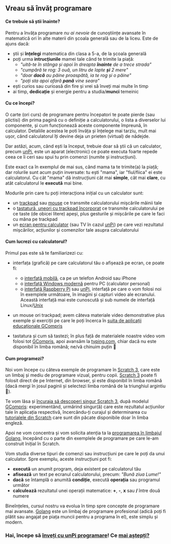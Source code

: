 ## Vreau să învăț programare

#### Ce trebuie să știi înainte?

Pentru a învăța programare _nu ai nevoie_ de cunoștiințe avansate în matematică ori în alte materii din școala generală sau de la liceu. Este de ajuns dacă:
- știi și **înțelegi** matematica din clasa a 5-a, de la școala generală
- poți urma **intrucțiunile** mamei tale când te trimite la piață:
  - _"uită-te în stânga și apoi în dreapta **înainte** de a trece strada"_
  - _"cumpără te rog: 3 ouă, un litru de lapte **și** 2 mere"_
  - _"doar **dacă** au pâine proaspătă, ia te rog și o pâine"_
  - _"poți sta apoi afară **pană** vine seara"_
- ești curios sau curioasă din fire și vrei să înveți mai multe în timp
- ai timp, **dedicație** și energie pentru a studia/**munci** temeinic

#### Cu ce începi?

O carte (ori curs) de programare pentru începatori te poate pierde (sau plictisi) din prima pagină cu o definiție a calculatorului, o lista a diverselor lui componente, și cum funcționează aceste componente împreună, în calculator. Detaliile acestea le poti învăța și înțelege mai tarziu, mult mai ușor, când calculatorul îți devine deja un prieten (virtual) de nădejde.

Dar astăzi, acum, când ești la început, trebuie doar să știi că un calculator, precum [unPi](http://pc.unpi.ro/), este un aparat (electronic) ce poate executa foarte repede ceea ce îi ceri sau spui tu prin comenzi (numite și instrucțiuni).

Este exact ca în exemplul de mai sus, când mama ta te trimite(a) la piață; dar rolurile sunt acum puțin inversate: tu ești "mama", iar "fiul/fiica" ei este calculatorul. Cu cât "mama" dă instrucțiuni cât mai **simple**, cât mai **clare**, cu atât calculatorul le **execută** mai bine.

Modurile prin care tu poți interacționa inițial cu un calculator sunt:
- un [trackpad](https://start.unpi.ro/spec/pc/trackpad.jpg) sau [mouse](https://www.amazon.de/dp/B01K7GEG9W/) ce transmite calculatorului mișcările mâinii tale
- o [tastatură, uneori cu trackpad încorporat](https://start.unpi.ro/spec/pc/tastatura.jpg) ce transmite calculatorului pe ce taste (de obicei litere) apeși, plus gesturile și mișcările pe care le faci cu mâna pe trackpad
- un [ecran pentru calculator](https://www.amazon.de/gp/product/B0789CDW8Z/) (sau TV în cazul [unPi](http://pc.unpi.ro/)) pe care vezi rezultatul mișcărilor, acțiunilor și comenzilor tale asupra calculatorului

#### Cum lucrezi cu calculatorul?

Primul pas este să te familiarizezi cu:

- interfața (grafică) pe care calculatorul tău o afișează pe ecran, ce poate fi:
  - o [interfață mobilă](http://xdesigns.net/wp-content/uploads/2016/03/Mobile-application-interface-design-PSD.jpg), ca pe un telefon Android sau iPhone
  - o [interfață Windows modernă](https://getintopc.com/wp-content/uploads/2016/10/Microsoft-Windows-10-1607-Oct-2016-x64-ISO-Setup-Free-Download.png) pentru PC (calculator personal)
  - o [interfață Raspberry Pi](https://www.raspberrypistarterkits.com/wp-content/uploads/2017/11/Using-the-Graphical-User-Interface.png) sau [unPi](http://pc.unpi.ro/), interfață pe care o vom folosi noi în exemplele următoare, în imagini și capturi video ale ecranului. Această interfață mai este cunoscută și sub numele de interfață Linux/[Unix](https://unix.unpi.ro/)

- un mouse ori trackpad; avem câteva materiale video demonstrative plus exemple și exerciții pe care le poți încerca în [suita de aplicații educaționale GCompris](https://gcompris.net/index-ro.html) 

- tastatura și cum să tastezi; în plus față de materialele noastre video vom folosi tot [GCompris](https://gcompris.net/index-ro.html), apoi avansăm la [typing.com](https://www.typing.com/student/lessons), chiar dacă nu este disponibil în limba română; ne/vă chinuim puțin 🤡

#### Cum programezi?

Noi vom începe cu câteva exemple de programare în [Scratch 3](https://scratch.mit.edu/about), care este un limbaj și mediu de programare vizual, pentru copii. [Scratch 3](https://scratch.org/) poate fi folosit direct de pe Internet, din browser, și este disponibil în limba română (dacă mergi în josul paginii și selectezi limba română de la triunghiul argintiu 🔽).

Te vom lăsa și [încuraja să descoperi singur Scratch 3](http://scratch.unpi.ro/), după modelul [GCompris](https://gcompris.net/index-ro.html): experimentând, urmărind singur(ă) care este rezultatul acțiunilor tale în aplicația respectivă, încercându-ți curajul și determinarea cu [tutorialele din Scratch](https://scratch.mit.edu/projects/editor/?tutorial=getStarted) care sunt din păcate disponibile doar în limba engleză.

Apoi ne vom concentra și vom solicita atenția ta la [programarea în limbajul Golang](https://go.unpi.ro/), începând cu o parte din exemplele de programare pe care le-am construit înițial în Scratch. 

Vom studia diverse tipuri de comenzi sau instrucțiuni pe care le poți da unui calculator. Spre exemplu, aceste instrucțiuni pot fi:
- **execută** un anumit program, deja existent pe calculatorul tău
- **afisează** un text pe ecranul calculatorului, precum: _"Bună ziua Lume!"_
- **dacă** se întamplă o anumită **condiție**, execută **operația** sau programul următor
- **calculează** rezultatul unei operații matematice: **+**, **-**, **x** sau **/** între două numere

Bineînțeles, cursul nostru va evolua în timp spre concepte de programare mai avansate. [Golang](https://go-tour-ro.appspot.com/) este un limbaj de programare profesional (adică poți fi plătit sau angajat pe piața muncii pentru a programa în el), este simplu și modern.

### Hai, începe să [înveți cu unPi programare](https://go.unpi.ro/)! Ce [mai aștepți?](https://start.unpi.ro/privat/)
